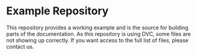 # Example Repository

This repository provides a working example and is the source for building parts of the documentation.
As this repository is using DVC, some files are not showing up correctly.
If you want access to the full list of files, please contact us.
